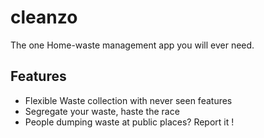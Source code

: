 # cleanzo

The one Home-waste management app you will ever need.

## Features

- Flexible Waste collection with never seen features
- Segregate your waste, haste the race
- People dumping waste at public places? Report it !
